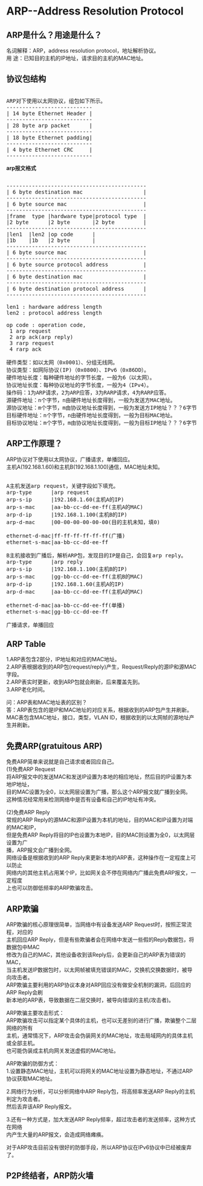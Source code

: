 # ARP--Address Resolution Protocol              
    
## ARP是什么？用途是什么？  
名词解释：ARP，address resolution protocol，地址解析协议。  
用    途：已知目的主机的IP地址，请求目的主机的MAC地址。  
  
## 协议包结构  
<pre>  
ARP对下使用以太网协议，组包如下所示。  
---------------------------            
| 14 byte Ethernet Header |             
---------------------------            
| 28 byte arp packet      |            
---------------------------            
| 18 byte Ethernet padding|            
---------------------------            
| 4 byte Ethernet CRC     |            
---------------------------            
</pre>  
**arp报文格式**              
<pre>            
--------------------------------------------            
| 6 byte destination mac                   |            
--------------------------------------------            
| 6 byte source mac                        |            
--------------------------------------------            
|frame  type |hardware type|protocol type  |            
|2 byte      |2 byte       |2 byte         |            
--------------------------------------------            
|len1  |len2 |op code      |            
|1b    |1b   |2 byte       |            
--------------------------------------------            
| 6 byte source mac                        |            
--------------------------------------------            
| 6 byte source protocol address           |            
--------------------------------------------            
| 6 byte destination mac                   |            
--------------------------------------------            
| 6 byte destination protocol address      |            
--------------------------------------------            
            
len1 : hardware address length            
len2 : protocol address length            
            
op code : operation code,             
 1 arp request             
 2 arp ack(arp reply)            
 3 rarp request            
 4 rarp ack            
            
硬件类型：如以太网（0x0001）、分组无线网。            
协议类型：如网际协议(IP)（0x0800）、IPv6（0x86DD）。            
硬件地址长度：每种硬件地址的字节长度，一般为6（以太网）。            
协议地址长度：每种协议地址的字节长度，一般为4（IPv4）。            
操作码：1为ARP请求，2为ARP应答，3为RARP请求，4为RARP应答。            
源硬件地址：n个字节，n由硬件地址长度得到，一般为发送方MAC地址。            
源协议地址：m个字节，m由协议地址长度得到，一般为发送方IP地址？？？6字节？？？。            
目标硬件地址：n个字节，n由硬件地址长度得到，一般为目标MAC地址。            
目标协议地址：m个字节，m由协议地址长度得到，一般为目标IP地址？？？6字节？？？。            
</pre>            
  
## ARP工作原理？  
ARP协议对下使用以太网协议，广播请求，单播回应。  
主机A(192.168.1.60)和主机B(192.168.1.100)通信，MAC地址未知。  
<pre>  
A主机发送arp request，关键字段如下填充。  
arp-type      |arp request  
arp-s-ip      |192.168.1.60(主机A的IP)  
arp-s-mac     |aa-bb-cc-dd-ee-ff(主机A的MAC)  
arp-d-ip      |192.168.1.100(主机B的IP)  
arp-d-mac     |00-00-00-00-00-00(目的主机未知，填0)  
  
ethernet-d-mac|ff-ff-ff-ff-ff-ff(广播)  
ethernet-s-mac|aa-bb-cc-dd-ee-ff  
  
B主机接收到广播后，解析ARP包，发现目的IP是自己，会回复arp reply。  
arp-type      |arp reply  
arp-s-ip      |192.168.1.100(主机B的IP)  
arp-s-mac     |gg-bb-cc-dd-ee-ff(主机B的MAC)  
arp-d-ip      |192.168.1.60(主机A的IP)  
arp-d-mac     |aa-bb-cc-dd-ee-ff(主机A的MAC)  
  
ethernet-d-mac|aa-bb-cc-dd-ee-ff(单播)  
ethernet-s-mac|gg-bb-cc-dd-ee-ff  
  
广播请求，单播回应  
</pre>  
  
## ARP Table          
1.ARP表包含2部分，IP地址和对应的MAC地址。  
2.ARP表根据收到的ARP包(request/reply)产生，Request/Reply的源IP和源MAC字段。  
2.ARP表实时更新，收到ARP包就会刷新，后来覆盖先到。  
3.ARP老化时间。    
    
问：ARP表和MAC地址表的区别？        
答：ARP表包含的是IP和MAC地址的对应关系，根据收到的ARP包产生并刷新。        
	MAC表包含MAC地址，接口，类型，VLAN ID，根据收到的以太网帧的源地址产      
	生并刷新。      
    
## 免费ARP(gratuitous ARP)          
免费ARP简单来说就是自己请求或者回应自己。        
(1)免费ARP Request        
将ARP报文中的发送MAC和发送IP设置为本地的相应地址，然后目的IP设置为本地IP地址，          
目的MAC设置为全0，以太网层设置为广播，那么这个ARP报文就广播到全网。        
这种情况经常用来检测网络中是否有设备和自己的IP地址有冲突。        
        
(2)免费ARP Reply        
常规的ARP Reply的源MAC和源IP设置为本机的地址，目的MAC和IP设置为对端的MAC和IP，          
但是免费ARP Reply将目的IP也设置为本地IP，目的MAC则设置为全0，以太网层设置为广        
播，ARP报文会广播到全网。        
网络设备是根据收到的ARP Reply来更新本地的ARP表，这种操作在一定程度上可以防止        
网络内的其他主机占用某个IP，比如网关会不停在网络内广播此免费ARP报文，一定程度        
上也可以防御低频率的ARP欺骗攻击。        
        
## ARP欺骗           
ARP欺骗的核心原理很简单，当网络中有设备发送ARP Request时，按照正常流程，对应的          
主机回应ARP Reply，但是有些欺骗者会在网络中发送一些假的Reply数据包，将数据包中MAC          
修改为自己的MAC，其他设备收到该Reply后，会更新自己的ARP表为错误的MAC，          
当主机发送IP数据包时，以太网帧被填充错误的MAC，交换机交换数据时，被导向攻击者。          
ARP欺骗主要利用的ARP协议本身对ARP回应没有做安全机制的漏洞，后回应的ARP Reply会刷          
新本地的ARP表，导致数据在二层交换时，被导向错误的主机(攻击者)。          
    
ARP欺骗主要攻击形式：      
ARP欺骗攻击可以指定某个具体的主机，也可以无差别的进行广播，欺骗整个二层网络的所有      
主机，通常情况下，ARP攻击会伪装网关的MAC地址，攻击局域网内的具体主机或全部主机。    
也可能伪装成主机向网关发送虚假的MAC地址。    
    
ARP欺骗的防御方式：    
1.设置静态MAC地址，主机可以将网关的MAC地址设置为静态地址，不通过ARP协议获取MAC地址。      
    
2.网络行为分析，可以分析网络中ARP Reply包，将高频率发送ARP Reply的主机判定为攻击者。  
然后丢弃该ARP Reply报文。    
    
3.还有一种方式是，加大发送ARP Reply频率，超过攻击者的发送频率，这种方式在网络    
内产生大量的ARP报文，会造成网络瘫痪。    
    
对于ARP攻击目前没有很好的防御手段，所以ARP协议在IPv6协议中已经被废弃了。    
    
## P2P终结者，ARP防火墙    
